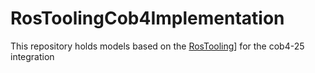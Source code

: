 # RosToolingCob4Implementation
This repository holds models based on the [RosTooling](https://github.com/ipa320/RosTooling)] for the cob4-25 integration
